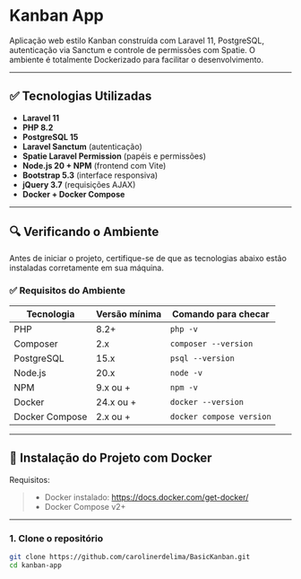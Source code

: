 # Kanban App

Aplicação web estilo Kanban construída com Laravel 11, PostgreSQL, autenticação via Sanctum e controle de permissões com Spatie. O ambiente é totalmente Dockerizado para facilitar o desenvolvimento.

---

## ✅ Tecnologias Utilizadas

- **Laravel 11**
- **PHP 8.2**
- **PostgreSQL 15**
- **Laravel Sanctum** (autenticação)
- **Spatie Laravel Permission** (papéis e permissões)
- **Node.js 20 + NPM** (frontend com Vite)
- **Bootstrap 5.3** (interface responsiva)
- **jQuery 3.7** (requisições AJAX)
- **Docker + Docker Compose**

---

## 🔍 Verificando o Ambiente

Antes de iniciar o projeto, certifique-se de que as tecnologias abaixo estão instaladas corretamente em sua máquina.

### ✅ Requisitos do Ambiente

| Tecnologia                 | Versão mínima | Comando para checar              |
|---------------------------|---------------|----------------------------------|
| PHP                       | 8.2+          | `php -v`                         |
| Composer                  | 2.x           | `composer --version`            |
| PostgreSQL                | 15.x          | `psql --version`                |
| Node.js                   | 20.x          | `node -v`                        |
| NPM                       | 9.x ou +      | `npm -v`                         |
| Docker                    | 24.x ou +     | `docker --version`              |
| Docker Compose            | 2.x ou +      | `docker compose version`        |


---

## 🚀 Instalação do Projeto com Docker

Requisitos:
> - Docker instalado: https://docs.docker.com/get-docker/
> - Docker Compose v2+

---

### 1. Clone o repositório

```bash
git clone https://github.com/carolinerdelima/BasicKanban.git
cd kanban-app
